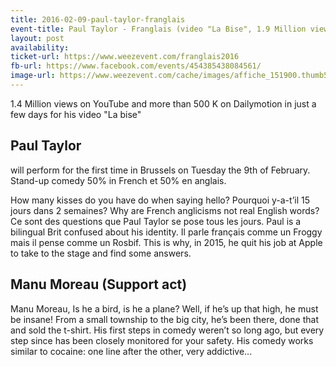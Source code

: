 ```yaml
---
title: 2016-02-09-paul-taylor-franglais
event-title: Paul Taylor - Franglais (video "La Bise", 1.9 Million views in one week)
layout: post
availability:
ticket-url: https://www.weezevent.com/franglais2016
fb-url: https://www.facebook.com/events/454385438084561/
image-url: https://www.weezevent.com/cache/images/affiche_151900.thumb53700.1452763903.png
---
```


1.4 Million views on YouTube and more than 500 K on Dailymotion in just a few days for his video "La bise"

## Paul Taylor
will perform for the first time in Brussels on Tuesday the 9th of February. Stand-up comedy 50% in French et 50% en anglais. 

How many kisses do you have do when saying hello? Pourquoi y-a-t’il 15 jours dans 2 semaines? Why are French anglicisms not real English words? Ce sont des questions que Paul Taylor se pose tous les jours. Paul is a bilingual Brit confused about his identity. Il parle français comme un Froggy mais il pense comme un Rosbif. This is why, in 2015, he quit his job at Apple to take to the stage and find some answers.

## Manu Moreau (Support act) 

Manu Moreau, Is he a bird, is he a plane? Well, if he’s up that high, he must be insane! From a small township to the big city, he’s been there, done that and sold the t-shirt. His first steps in comedy weren’t so long ago, but every step since has been closely monitored for your safety. His comedy works similar to cocaine: one line after the other, very addictive...